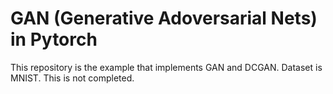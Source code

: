 # GAN (Generative Adoversarial Nets) in Pytorch

This repository is the example that implements GAN and DCGAN.
Dataset is MNIST.
This is not completed.
